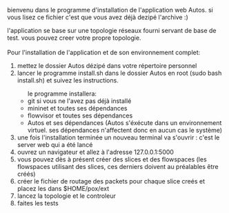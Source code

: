 
<p> 
bienvenu dans le programme d'installation de l'application web Autos.
si vous lisez ce fichier c'est que vous avez déjà dezipé l'archive :)
</p>
<p>
l'application se base sur une topologie réseaux fourni servant de base de test. vous pouvez creer votre propre topologie.<br/><br/>
Pour l'installation de l'application et de son environnement complet:
<ol>
<li> mettez le dossier Autos dézipé dans votre répertoire personnel </li>
<li> lancer le programme install.sh dans le dossier Autos en root (sudo bash install.sh) et suivez les instructions.</li>
	<ul>le programme installera:
		<li>git si vous ne l'avez pas déjà installé</li>
		<li>mininet et toutes ses dépendances</li>
		<li>flowvisor et toutes ses dépendances</li>
		<li>Autos et ses dépendances (Autos s'éxécute dans un environnement virtuel. ses dépendances n'affectent donc en 			aucun cas le système)</li>
	</ul>
<li> une fois l'installation terminée un nouveau terminal va s'ouvrir : c'est le server web qui a été lancé </li>
<li>ouvrez un navigateur et allez à l'adresse 127.0.0.1:5000 </li>
<li>vous pouvez dès à présent créer des slices et des flowspaces (les flowspaces utilisant des slices, ces derniers doivent au préalables être créés)</li>
<li> créer le fichier de routage des packets pour chaque slice creés et placez les dans $HOME/pox/ext</li>
<li>lancez la topologie et le controleur</li>
<li>faites les tests </li>
</ol>
</p>
